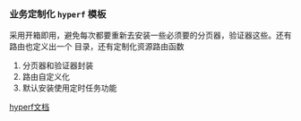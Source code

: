 ### 业务定制化 `hyperf` 模板

采用开箱即用，避免每次都要重新去安装一些必须要的分页器，验证器这些。还有路由也定义出一个
目录，还有定制化资源路由函数

1. 分页器和验证器封装
2. 路由自定义化
3. 默认安装使用定时任务功能


[hyperf文档](https://hyperf.wiki/2.0/#/README)
